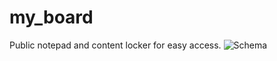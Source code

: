 my_board
========

Public notepad and content locker for easy access.
![Schema](http://i.imgur.com/CnMGbvA.png)